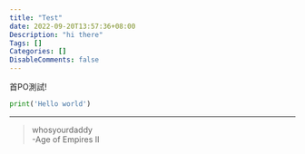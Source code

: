 ```yaml
---
title: "Test"
date: 2022-09-20T13:57:36+08:00
Description: "hi there"
Tags: []
Categories: []
DisableComments: false
---
```


首PO測試!

```python
print('Hello world')
```

***

> whosyourdaddy  
>               -Age of Empires II